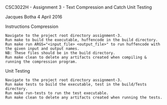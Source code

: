 CSC3022H - Assignment 3 - Text Compression and Catch Unit Testing

Jacques Botha
4 April 2016

Instructions
Compression

	Navigate to the project root directory assignment-3.
	Run make to build the executable, huffencode in the build directory.
	Run make run ARGS="<input_file> <output_file>" to run huffencode with the given input and output names.
	NB: These files should be in the build directory.
	Run make clean to delete any artifacts created when compiling & running the compression program.

Unit Testing

	Navigate to the project root directory assignment-3.
	Run make tests to build the executable, test in the build/Tests directory.
	Run make run-tests to run the test executable.
	Run make clean to delete any artifacts created when running the tests.

